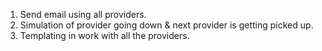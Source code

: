 1. Send email using all providers.
2. Simulation of provider going down & next provider is getting picked up.
3. Templating in work with all the providers.